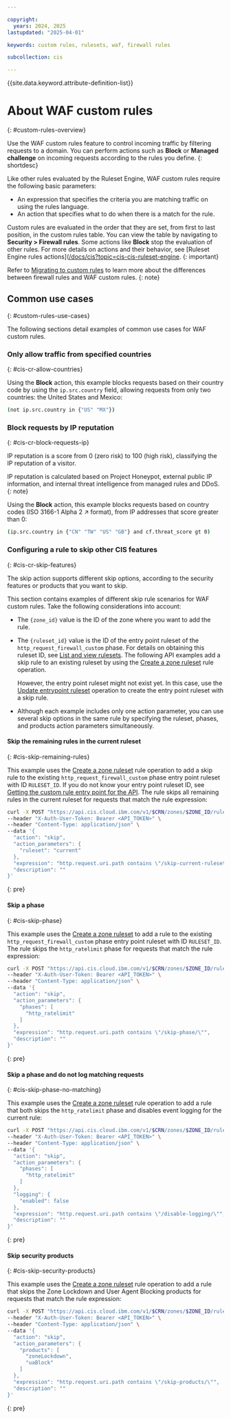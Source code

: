 ```yaml
---

copyright:
  years: 2024, 2025
lastupdated: "2025-04-01"

keywords: custom rules, rulesets, waf, firewall rules

subcollection: cis

---
```


{{site.data.keyword.attribute-definition-list}}

# About WAF custom rules
{: #custom-rules-overview}

Use the WAF custom rules feature to control incoming traffic by filtering requests to a domain. You can perform actions such as **Block** or **Managed challenge** on incoming requests according to the rules you define.
{: shortdesc}

Like other rules evaluated by the Ruleset Engine, WAF custom rules require the following basic parameters:
- An expression that specifies the criteria you are matching traffic on using the rules language.
- An action that specifies what to do when there is a match for the rule.

Custom rules are evaluated in the order that they are set, from first to last position, in the custom rules table. You can view the table by navigating to **Security > Firewall rules**. Some actions like **Block** stop the evaluation of other rules. For more details on actions and their behavior, see [Ruleset Engine rules actions]([/docs/cis?topic=cis-cis-ruleset-engine](/docs/cis?topic=cis-cis-ruleset-engine#ruleset-engine-actions).
{: important}

Refer to [Migrating to custom rules](/docs/cis?topic=cis-migrating-to-custom-rules) to learn more about the differences between firewall rules and WAF custom rules. 
{: note}

## Common use cases
{: #custom-rules-use-cases}

The following sections detail examples of common use cases for WAF custom rules.

### Only allow traffic from specified countries
{: #cis-cr-allow-countries}

Using the **Block** action, this example blocks requests based on their country code by using the `ip.src.country` field, allowing requests from only two countries: the United States and Mexico: 

```sh
(not ip.src.country in {"US" "MX"})
```

### Block requests by IP reputation
{: #cis-cr-block-requests-ip}

IP reputation is a score from 0 (zero risk) to 100 (high risk), classifying the IP reputation of a visitor.

IP reputation is calculated based on Project Honeypot, external public IP information, and internal threat intelligence from managed rules and DDoS.
{: note}

Using the **Block** action, this example blocks requests based on country codes (ISO 3166-1 Alpha 2 ↗ format), from IP addresses that score greater than 0:

```sh
(ip.src.country in {"CN" "TW" "US" "GB"} and cf.threat_score gt 0)
```

### Configuring a rule to skip other CIS features
{: #cis-cr-skip-features}

The skip action supports different skip options, according to the security features or products that you want to skip.

This section contains examples of different skip rule scenarios for WAF custom rules. Take the following considerations into account: 

* The `{zone_id}` value is the ID of the zone where you want to add the rule.
* The `{ruleset_id}` value is the ID of the entry point ruleset of the `http_request_firewall_custom` phase. For details on obtaining this ruleset ID, see [List and view rulesets](/apidocs/cis#get-zone-rulesets). The following API examples add a skip rule to an existing ruleset by using the [Create a zone ruleset](/apidocs/cis#create-zone-ruleset-rule) rule operation.

   However, the entry point ruleset might not exist yet. In this case, use the [Update entrypoint ruleset](/apidocs/cis#update-zone-entrypoint-ruleset) operation to create the entry point ruleset with a skip rule.

* Although each example includes only one action parameter, you can use several skip options in the same rule by specifying the ruleset, phases, and products action parameters simultaneously.

#### Skip the remaining rules in the current ruleset
{: #cis-skip-remaining-rules}

This example uses the [Create a zone ruleset](/apidocs/cis#create-zone-ruleset-rule) rule operation to add a skip rule to the existing `http_request_firewall_custom` phase entry point ruleset with ID `RULESET_ID`. If you do not know your entry point ruleset ID, see [Getting the custom rule entry point for the API](/apidocs/cis#custom-rule-entry-point-api). The rule skips all remaining rules in the current ruleset for requests that match the rule expression:

```sh
curl -X POST "https://api.cis.cloud.ibm.com/v1/$CRN/zones/$ZONE_ID/rulesets/$RULESET_ID/rules" \
--header "X-Auth-User-Token: Bearer <API_TOKEN>" \
--header "Content-Type: application/json" \
--data '{
  "action": "skip",
  "action_parameters": {
    "ruleset": "current"
  },
  "expression": "http.request.uri.path contains \"/skip-current-ruleset/\"",
  "description": ""
}'
```
{: pre}

#### Skip a phase 
{: #cis-skip-phase}

This example uses the [Create a zone ruleset](/apidocs/cis#create-zone-ruleset-rule) to add a rule to the existing `http_request_firewall_custom` phase entry point ruleset with ID `RULESET_ID`. The rule skips the `http_ratelimit` phase for requests that match the rule expression:

```sh
curl -X POST "https://api.cis.cloud.ibm.com/v1/$CRN/zones/$ZONE_ID/rulesets/$RULESET_ID/rules" \
--header "X-Auth-User-Token: Bearer <API_TOKEN>" \
--header "Content-Type: application/json" \
--data '{
  "action": "skip",
  "action_parameters": {
    "phases": [
      "http_ratelimit"
    ]
  },
  "expression": "http.request.uri.path contains \"/skip-phase/\"",
  "description": ""
}'
```
{: pre}

#### Skip a phase and do not log matching requests
{: #cis-skip-phase-no-matching}

This example uses the [Create a zone ruleset](/apidocs/cis#create-zone-ruleset-rule) rule operation to add a rule that both skips the `http_ratelimit` phase and disables event logging for the current rule:

```sh
curl -X POST "https://api.cis.cloud.ibm.com/v1/$CRN/zones/$ZONE_ID/rulesets/$RULESET_ID/rules" \
--header "X-Auth-User-Token: Bearer <API_TOKEN>" \
--header "Content-Type: application/json" \
--data '{
  "action": "skip",
  "action_parameters": {
    "phases": [
      "http_ratelimit"
    ]
  },
  "logging": {
    "enabled": false
  },
  "expression": "http.request.uri.path contains \"/disable-logging/\"",
  "description": ""
}'
```
{: pre}

#### Skip security products
{: #cis-skip-security-products}

This example uses the [Create a zone ruleset](/apidocs/cis#create-zone-ruleset-rule) rule operation to add a rule that skips the Zone Lockdown and User Agent Blocking products for requests that match the rule expression:

```sh
curl -X POST "https://api.cis.cloud.ibm.com/v1/$CRN/zones/$ZONE_ID/rulesets/$RULESET_ID/rules" \
--header "X-Auth-User-Token: Bearer <API_TOKEN>" \
--header "Content-Type: application/json" \
--data '{
  "action": "skip",
  "action_parameters": {
    "products": [
      "zoneLockdown",
      "uaBlock"
    ]
  },
  "expression": "http.request.uri.path contains \"/skip-products/\"",
  "description": ""
}'
```
{: pre}
